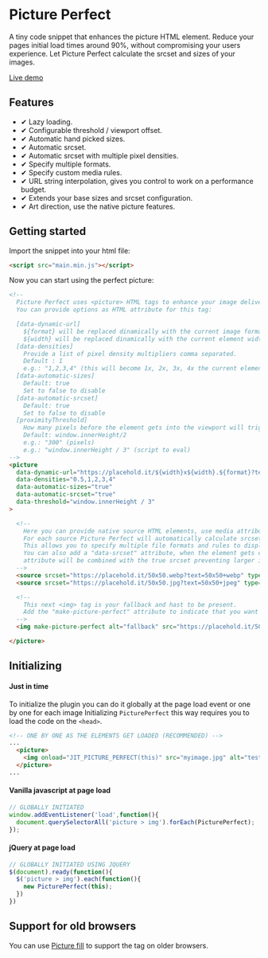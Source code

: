 # Picture Perfect
A tiny code snippet that enhances the picture HTML element.
Reduce your pages initial load times around 90%, without compromising your users experience.
Let Picture Perfect calculate the srcset and sizes of your images.

[Live demo](https://jsfiddle.net/7hxt3q8b/1/)

## Features
- ✔ Lazy loading.
- ✔ Configurable threshold / viewport offset.
- ✔ Automatic hand picked sizes.
- ✔ Automatic srcset.
- ✔ Automatic srcset with multiple pixel densities.
- ✔ Specify multiple formats.
- ✔ Specify custom media rules.
- ✔ URL string interpolation, gives you control to work on a performance budget.
- ✔ Extends your base sizes and srcset configuration.
- ✔ Art direction, use the native picture features.

## Getting started

Import the snippet into your html file:
```HTML
<script src="main.min.js"></script>
```

Now you can start using the perfect picture:
```HTML
<!--
  Picture Perfect uses <picture> HTML tags to enhance your image delivery.
  You can provide options as HTML attribute for this tag:

  [data-dynamic-url]
    ${format} will be replaced dinamically with the current image format
    ${width} will be replaced dinamically with the current element width
  [data-densities]
    Provide a list of pixel density multipliers comma separated.
    Default : 1
    e.g.: "1,2,3,4" (this will become 1x, 2x, 3x, 4x the current element width)
  [data-automatic-sizes]
    Default: true
    Set to false to disable
  [data-automatic-srcset]
    Default: true
    Set to false to disable
  [proximityThreshold]
    How many pixels before the element gets into the viewport will trigger the lazy loader.
    Default: window.innerHeight/2
    e.g.: "300" (pixels)
    e.g.: "window.innerHeight / 3" (script to eval)
-->
<picture
  data-dynamic-url="https://placehold.it/${width}x${width}.${format}?text=${width}x${width}+${format}"
  data-densities="0.5,1,2,3,4"
  data-automatic-sizes="true"
  data-automatic-srcset="true"
  data-threshold="window.innerHeight / 3"
>

  <!--
    Here you can provide native source HTML elements, use media attributes and define srcset,size and type.
    For each source Picture Perfect will automatically calculate srcset and sizes based on your configuration.
    This allows you to specify multiple file formats and rules to display them.
    You can also add a "data-srcset" attribute, when the element gets close to the viewport the value of this
    attribute will be combined with the true srcset preventing larger images to load on the initial page load.
  -->
  <source srcset="https://placehold.it/50x50.webp?text=50x50+webp" type="image/webp">
  <source srcset="https://placehold.it/50x50.jpg?text=50x50+jpeg" type="image/jpeg">

  <!--
    This next <img> tag is your fallback and hast to be present.
    Add the "make-picture-perfect" attribute to indicate that you want to track this picture/img pair of tags.
  -->
  <img make-picture-perfect alt="fallback" src="https://placehold.it/50x50.jpg">

</picture>
```

## Initializing

#### Just in time

To initialize the plugin you can do it globally at the page load event or one by one for each image
Initializing `PicturePerfect` this way requires you to load the code on the `<head>`.
```HTML
<!-- ONE BY ONE AS THE ELEMENTS GET LOADED (RECOMMENDED) -->
...
  <picture>
    <img onload="JIT_PICTURE_PERFECT(this)" src="myimage.jpg" alt="test-image">
  </picture>
...
```

#### Vanilla javascript at page load

```javascript
// GLOBALLY INITIATED
window.addEventListener('load',function(){
  document.querySelectorAll('picture > img').forEach(PicturePerfect);
});

```

#### jQuery at page load

```javascript
// GLOBALLY INITIATED USING JQUERY
$(document).ready(function(){
  $('picture > img').each(function(){
    new PicturePerfect(this);
  })
})

```

## Support for old browsers

You can use [Picture fill](https://scottjehl.github.io/picturefill/) to support the <picture> tag on older browsers.
